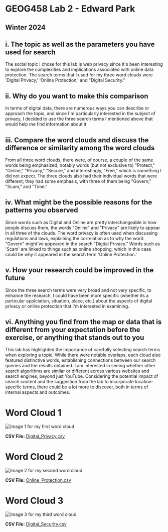 # GEOG458 Lab 2 - Edward Park

## Winter 2024

## i. The topic as well as the parameters you have used for search 

The social topic I chose for this lab is web privacy since it's been interesting to explore the complexities and implications associated with online data protection. The search terms that I used for my three word clouds were 'Digital Privacy,' 'Online Protection,' and "Digital Security."

## ii. Why do you want to make this comparison

In terms of digital data, there are numerous ways you can describe or approach the topic, and since I'm particularly interested in the subject of privacy, I decided to use the three search terms I mentioned above that would help me find information about it

## iii. Compare the word clouds and discuss the difference or similarity among the word clouds

From all three word clouds, there were, of course, a couple of the same words being emphasized, notably words (but not exclusive to) "Protect," "Online," "Privacy," "Secure," and interestingly, "Free," which is something I did not expect. The three clouds also had their individual words that were different; they had some emphasis, with three of them being "Govern," "Scam," and "Time."

## iv. What might be the possible reasons for the patterns you observed

Since words such as Digital and Online are pretty interchangeable in how people discuss them, the words "Online" and "Privacy" are likely to appear in all three of the clouds. The word privacy is often used when discussing regulations and laws, explaining the correlation as to why the word "Govern" might've appeared in the search "Digital Privacy." Words such as 'Scam' are linked to things such as online shopping, which in this case could be why it appeared in the search term 'Online Protection.'

## v. How your research could be improved in the future

Since the three search terms were very broad and not very specific, to enhance the research, I could have been more specific (whether its a particular applciation, situation, place, etc.) about the aspects of digital privacy or online protection that I'm interested in examining.

## vi. Anything you find from the map or data that is different from your expectation before the exercise, or anything that stands out to you

This lab has highlighted the importance of carefully selecting search terms when exploring a topic. While there were notable overlaps, each cloud also featured distinctive words, establishing connections between our search queries and the results obtained. I am interested in seeing whether other search algorithms are similar or different across various websites and search engines, beyond just YouTube. Considering the potential impact of search content and the suggestion from the lab to incorporate location-specific terms, there could be a lot more to discover, both in terms of internal aspects and outcomes.

# Word Cloud 1
![Image 1 for my first word cloud](//main/img/Digital%20Privacy.png)

**CSV File:** [Digital_Privacy.csv](/assets/Digital_Privacy.csv)

# Word Cloud 2
![Image 2 for my second word cloud](//main/img/Online%20Protection.png)

**CSV File:** [Online_Protection.csv](/assets/Online_Protection.csv)

# Word Cloud 3
![Image 3 for my third word cloud](//main/img/Digital%20Security.png)

**CSV File:** [Digital_Security.csv](/assets/Digitial_Security.csv)